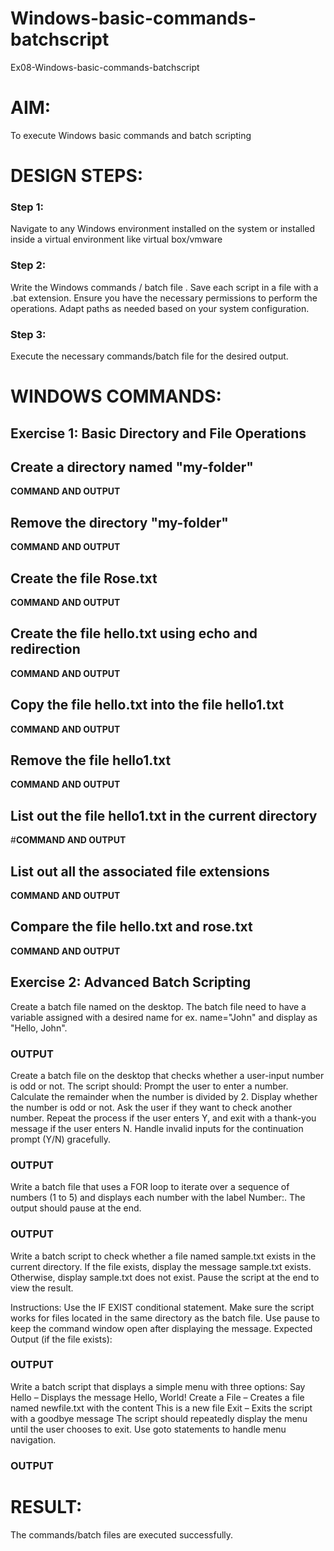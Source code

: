 # Windows-basic-commands-batchscript
Ex08-Windows-basic-commands-batchscript

# AIM:
To execute Windows basic commands and batch scripting

# DESIGN STEPS:

### Step 1:

Navigate to any Windows environment installed on the system or installed inside a virtual environment like virtual box/vmware 

### Step 2:

Write the Windows commands / batch file . Save each script in a file with a .bat extension. Ensure you have the necessary permissions to perform the operations. Adapt paths as needed based on your system configuration.
### Step 3:

Execute the necessary commands/batch file for the desired output. 




# WINDOWS COMMANDS:
## Exercise 1: Basic Directory and File Operations
## Create a directory named "my-folder"

**COMMAND AND OUTPUT**


## Remove the directory "my-folder"

**COMMAND AND OUTPUT**



## Create the file Rose.txt

**COMMAND AND OUTPUT**



## Create the file hello.txt using echo and redirection

**COMMAND AND OUTPUT**


## Copy the file hello.txt into the file hello1.txt

**COMMAND AND OUTPUT**


## Remove the file hello1.txt

**COMMAND AND OUTPUT**


## List out the file hello1.txt in the current directory

#**COMMAND AND OUTPUT**


## List out all the associated file extensions 

**COMMAND AND OUTPUT**



## Compare the file hello.txt and rose.txt

**COMMAND AND OUTPUT**


## Exercise 2: Advanced Batch Scripting
Create a batch file named on the desktop. The batch file need to have a variable assigned with a desired name for ex. name="John" and display as "Hello, John".





### OUTPUT



Create a batch file  on the desktop that checks whether a user-input number is odd or not. The script should:
Prompt the user to enter a number.
Calculate the remainder when the number is divided by 2.
Display whether the number is odd or not.
Ask the user if they want to check another number.
Repeat the process if the user enters Y, and exit with a thank-you message if the user enters N.
Handle invalid inputs for the continuation prompt (Y/N) gracefully.



### OUTPUT




Write a batch file that uses a FOR loop to iterate over a sequence of numbers (1 to 5) and displays each number with the label Number:. The output should pause at the end.




### OUTPUT




Write a batch script to check whether a file named sample.txt exists in the current directory. If the file exists, display the message sample.txt exists. Otherwise, display sample.txt does not exist. Pause the script at the end to view the result.

Instructions:
Use the IF EXIST conditional statement.
Make sure the script works for files located in the same directory as the batch file.
Use pause to keep the command window open after displaying the message.
Expected Output (if the file exists):

### OUTPUT


Write a batch script that displays a simple menu with three options:
Say Hello – Displays the message Hello, World!
Create a File – Creates a file named newfile.txt with the content This is a new file
Exit – Exits the script with a goodbye message
The script should repeatedly display the menu until the user chooses to exit. Use goto statements to handle menu navigation.


### OUTPUT



# RESULT:
The commands/batch files are executed successfully.

